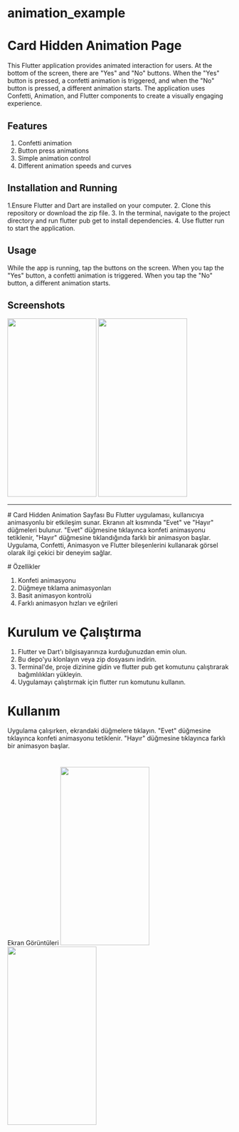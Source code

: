 # animation_example

# Card Hidden Animation Page
This Flutter application provides animated interaction for users. At the bottom of the screen, there are "Yes" and "No" buttons. When the "Yes" button is pressed, a confetti animation is triggered, and when the "No" button is pressed, a different animation starts. The application uses Confetti, Animation, and Flutter components to create a visually engaging experience.

## Features
 1. Confetti animation
 2. Button press animations
 3. Simple animation control
 4. Different animation speeds and curves
 
## Installation and Running
 1.Ensure Flutter and Dart are installed on your computer.
 2. Clone this repository or download the zip file.
 3. In the terminal, navigate to the project directory and run flutter pub get to install dependencies.
 4. Use flutter run to start the application.
 
## Usage
While the app is running, tap the buttons on the screen.
When you tap the "Yes" button, a confetti animation is triggered.
When you tap the "No" button, a different animation starts.

## Screenshots
<img src="https://github.com/HaticeDilmac/animation_want_to_adopt_me/assets/100489350/60e5d995-d930-4594-8e57-6f54a4503f00" width="200" height="400"> 
<img src="https://github.com/HaticeDilmac/animation_want_to_adopt_me/assets/100489350/a3edc3e2-44d5-4177-9604-bbe87f5f83d2" width="200" height="400">  

---------------------------------------

# Card Hidden Animation Sayfası
Bu Flutter uygulaması, kullanıcıya animasyonlu bir etkileşim sunar. Ekranın alt kısmında "Evet" ve "Hayır" düğmeleri bulunur. "Evet" düğmesine tıklayınca konfeti animasyonu tetiklenir, "Hayır" düğmesine tıklandığında farklı bir animasyon başlar. Uygulama, Confetti, Animasyon ve Flutter bileşenlerini kullanarak görsel olarak ilgi çekici bir deneyim sağlar.

# Özellikler
1. Konfeti animasyonu
2. Düğmeye tıklama animasyonları
3. Basit animasyon kontrolü
4. Farklı animasyon hızları ve eğrileri

# Kurulum ve Çalıştırma
1. Flutter ve Dart'ı bilgisayarınıza kurduğunuzdan emin olun.
2. Bu depo'yu klonlayın veya zip dosyasını indirin.
3. Terminal'de, proje dizinine gidin ve flutter pub get komutunu çalıştırarak bağımlılıkları yükleyin.
4. Uygulamayı çalıştırmak için flutter run komutunu kullanın.

# Kullanım
Uygulama çalışırken, ekrandaki düğmelere tıklayın.
"Evet" düğmesine tıklayınca konfeti animasyonu tetiklenir.
"Hayır" düğmesine tıklayınca farklı bir animasyon başlar.

#
Ekran Görüntüleri
<img src="https://github.com/HaticeDilmac/animation_want_to_adopt_me/assets/100489350/60e5d995-d930-4594-8e57-6f54a4503f00" width="200" height="400"> 
<img src="https://github.com/HaticeDilmac/animation_want_to_adopt_me/assets/100489350/a3edc3e2-44d5-4177-9604-bbe87f5f83d2" width="200" height="400">  
